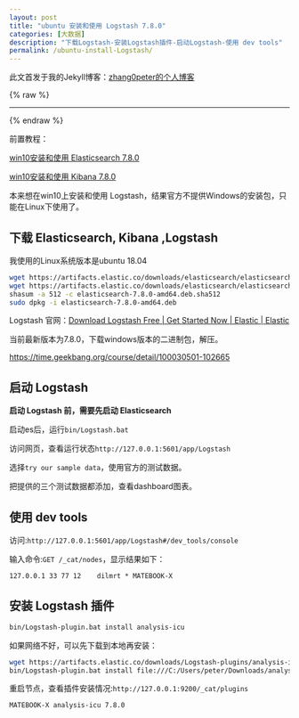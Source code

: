 ```yaml
---
layout: post
title: "ubuntu 安装和使用 Logstash 7.8.0"
categories: [大数据]
description: "下载Logstash-安装Logstash插件-启动Logstash-使用 dev tools"
permalink: /ubuntu-install-Logstash/
---
```


此文首发于我的Jekyll博客：[zhang0peter的个人博客](https://zhang0peter.com)         

{% raw %}
***          
{% endraw %}

前置教程：

[win10安装和使用 Elasticsearch 7.8.0](https://zhang0peter.com/windows-install-Elasticsearch/)

[win10安装和使用 Kibana 7.8.0](https://zhang0peter.com/windows-install-Kibana/)

本来想在win10上安装和使用 Logstash，结果官方不提供Windows的安装包，只能在Linux下使用了。

## 下载 Elasticsearch, Kibana ,Logstash

我使用的Linux系统版本是ubuntu 18.04

```sh
wget https://artifacts.elastic.co/downloads/elasticsearch/elasticsearch-7.8.0-amd64.deb
wget https://artifacts.elastic.co/downloads/elasticsearch/elasticsearch-7.8.0-amd64.deb.sha512
shasum -a 512 -c elasticsearch-7.8.0-amd64.deb.sha512
sudo dpkg -i elasticsearch-7.8.0-amd64.deb
```

Logstash 官网：[Download Logstash Free | Get Started Now | Elastic | Elastic](https://www.elastic.co/cn/downloads/Logstash)


当前最新版本为7.8.0，下载windows版本的二进制包，解压。

https://time.geekbang.org/course/detail/100030501-102665


## 启动 Logstash

**启动 Logstash 前，需要先启动 Elasticsearch**

启动es后，运行`bin/Logstash.bat`

访问网页，查看运行状态`http://127.0.0.1:5601/app/Logstash`


选择`try our sample data`，使用官方的测试数据。

把提供的三个测试数据都添加，查看dashboard图表。


## 使用 dev tools

访问:`http://127.0.0.1:5601/app/Logstash#/dev_tools/console`

输入命令:`GET /_cat/nodes`，显示结果如下：

```txt
127.0.0.1 33 77 12    dilmrt * MATEBOOK-X
```

## 安装 Logstash 插件

```sh
bin/Logstash-plugin.bat install analysis-icu
```
如果网络不好，可以先下载到本地再安装：
```sh
wget https://artifacts.elastic.co/downloads/Logstash-plugins/analysis-icu/analysis-icu-7.8.0.zip
bin/Logstash-plugin.bat install file:///C:/Users/peter/Downloads/analysis-icu-7.8.0.zip
```

重启节点，查看插件安装情况:`http://127.0.0.1:9200/_cat/plugins`

```txt
MATEBOOK-X analysis-icu 7.8.0
```
